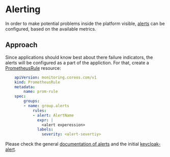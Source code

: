 # Alerting

In order to make potential problems inside the platform visible, [alerts](https://docs.openshift.com/container-platform/4.10/monitoring/managing-alerts.html) can be configured, based on the available metrics.

## Approach

Since applications should know best about there failure indicators, the alerts will be configured as a part of the appliction. 
For that, create a [PrometheusRule](../applications/keycloak/chart/templates/alert.yaml) resource:
```yaml
    apiVersion: monitoring.coreos.com/v1
    kind: PrometheusRule
    metadata:
        name: prom-rule
    spec:
        groups:
        - name: group.alerts
            rules:
            - alert: AlertName 
              expr: | 
                <alert experession>
              labels:
                severity: <alert-severtiy>
```
Please check the general [documentation of alerts](https://docs.openshift.com/container-platform/4.10/monitoring/managing-alerts.html) and the initial [keycloak-alert](../applications/keycloak/chart/templates/alert.yaml).